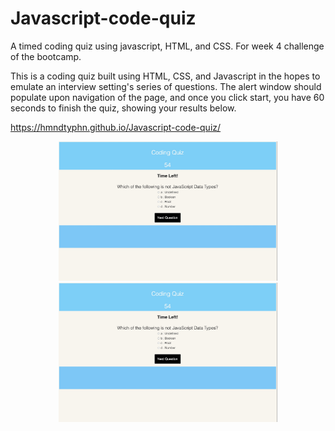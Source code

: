 # Javascript-code-quiz
A timed coding quiz using javascript, HTML, and CSS. For week 4 challenge of the bootcamp.

This is a coding quiz built using HTML, CSS, and Javascript in the hopes to emulate an interview setting's series of questions. The alert window should populate upon navigation of the page, and once you click start, you have 60 seconds to finish the quiz, showing your results below. 

https://hmndtyphn.github.io/Javascript-code-quiz/

<p align="center">
  <img src="assets/Screen Shot 2021-09-05 at 9.13.23 PM.jpg" width="350" title="hover text">
  <img src="assets/Screen Shot 2021-09-05 at 9.13.23 PM.jpg" width="350" alt="accessibility text">
</p>
